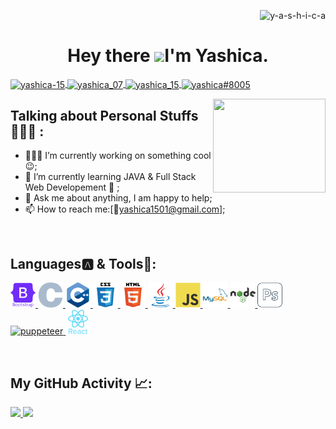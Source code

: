 <p align="right"> <img src="https://komarev.com/ghpvc/?username=y-a-s-h-i-c-a&label=Profile%20views&color=0e75b6&style=flat" alt="y-a-s-h-i-c-a"</p>

<h1 align="center">Hey there <img src="https://media.giphy.com/media/hvRJCLFzcasrR4ia7z/giphy.gif" width="25px">I'm Yashica.</h1>

<p align="left">
<a href="https://linkedin.com/in/yashica-15" target="blank"><img align="center" src="https://raw.githubusercontent.com/peterthehan/peterthehan/master/assets/linkedin.svg" alt="yashica-15" height="30" width="40" />
</a>
<a href="https://twitter.com/yashica_07" target="blank"><img align="center" src="https://raw.githubusercontent.com/peterthehan/peterthehan/master/assets/twitter.svg" alt="yashica_07" height="30" width="40" />
</a>
<a href="https://instagram.com/yashica_15" target="blank"><img align="center" src="https://cdn2.iconfinder.com/data/icons/social-icons-33/128/Instagram-128.png" alt="yashica_15" height="30" width="40" />
</a>
<a href="https://discord.gg/yashica#8005" target="blank"><img align="center" src="https://raw.githubusercontent.com/peterthehan/peterthehan/master/assets/discord.svg" alt="yashica#8005" height="30" width="40" />
</a>
</p>

<img align="right" src="https://raw.githubusercontent.com/coderjojo/coderjojo/master/img/github.gif" height="150" width= "180">

<h2 align="left">Talking about Personal Stuffs👩🏻‍💼 :</h2>

- 👨🏽‍💻 I’m currently working on something cool :wink:;
- 🌱 I’m currently learning JAVA & Full Stack Web Developement 🚀 ; 
- 💬 Ask me about anything, I am happy to help;
- 📫 How to reach me:[📧yashica1501@gmail.com];


<br/>


<h2 align="left">Languages🅰️ & Tools🔧:</h2>
<p align="left"> 
<a href="https://getbootstrap.com" target="_blank"> <img src="https://raw.githubusercontent.com/devicons/devicon/master/icons/bootstrap/bootstrap-plain-wordmark.svg" alt="bootstrap" width="40" height="40"/> </a>
 <a href="https://www.cprogramming.com/" target="_blank"> <img src="https://raw.githubusercontent.com/devicons/devicon/master/icons/c/c-original.svg" alt="c" width="40" height="40"/> </a> 
 <a href="https://www.w3schools.com/cpp/" target="_blank"> <img src="https://raw.githubusercontent.com/devicons/devicon/master/icons/cplusplus/cplusplus-original.svg" alt="cplusplus" width="40" height="40"/> </a> <a href="https://www.w3schools.com/css/" target="_blank"> <img src="https://raw.githubusercontent.com/devicons/devicon/master/icons/css3/css3-original-wordmark.svg" alt="css3" width="40" height="40"/> </a>
<a href="https://www.w3.org/html/" target="_blank"> <img src="https://raw.githubusercontent.com/devicons/devicon/master/icons/html5/html5-original-wordmark.svg" alt="html5" width="40" height="40"/> </a>
<a href="https://www.java.com" target="_blank"> <img src="https://raw.githubusercontent.com/devicons/devicon/master/icons/java/java-original.svg" alt="java" width="40" height="40"/> </a> 
<a href="https://developer.mozilla.org/en-US/docs/Web/JavaScript" target="_blank"> <img src="https://raw.githubusercontent.com/devicons/devicon/master/icons/javascript/javascript-original.svg" alt="javascript" width="40" height="40"/> </a> 
<a href="https://www.mysql.com/" target="_blank"> <img src="https://raw.githubusercontent.com/devicons/devicon/master/icons/mysql/mysql-original-wordmark.svg" alt="mysql" width="40" height="40"/> </a> 
<a href="https://nodejs.org" target="_blank"> <img src="https://raw.githubusercontent.com/devicons/devicon/master/icons/nodejs/nodejs-original-wordmark.svg" alt="nodejs" width="40" height="40"/> </a> 
<a href="https://www.photoshop.com/en" target="_blank"> <img src="https://raw.githubusercontent.com/devicons/devicon/master/icons/photoshop/photoshop-line.svg" alt="photoshop" width="40" height="40"/> </a> 
<a href="https://github.com/puppeteer/puppeteer" target="_blank"> <img src="https://www.vectorlogo.zone/logos/pptrdev/pptrdev-official.svg" alt="puppeteer" width="40" height="40"/> </a> 
<a href="https://reactjs.org/" target="_blank"> <img src="https://raw.githubusercontent.com/devicons/devicon/master/icons/react/react-original-wordmark.svg" alt="react" width="40" height="40"/> </a> 
</p>


<br/>


<h2 align="left">My GitHub Activity 📈:</h2>

<a  href="https://github.com/y-a-s-h-i-c-a">


<img height="200em"  src="https://github-readme-stats.vercel.app/api?username=y-a-s-h-i-c-a&show_icons=true&theme=gotham" />


<img  height="200em"  src="https://github-readme-stats.vercel.app/api/top-langs?username=y-a-s-h-i-c-a&show_icons=true&theme=gotham" />

</a>

